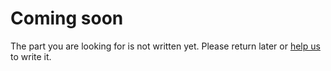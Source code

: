 # Coming soon

The part you are looking for is not written yet. Please return later or [help us](COMINGSOON.md) to write it.
